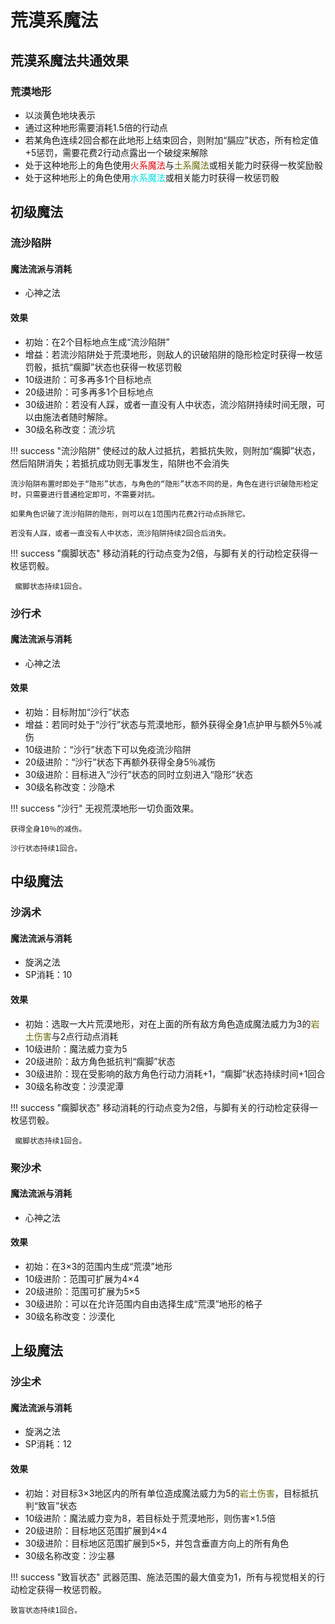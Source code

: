 # 荒漠系魔法

## 荒漠系魔法共通效果

### 荒漠地形

* 以淡黄色地块表示
* 通过这种地形需要消耗1.5倍的行动点
* 若某角色连续2回合都在此地形上结束回合，则附加“膈应”状态，所有检定值+5惩罚，需要花费2行动点露出一个破绽来解除
* 处于这种地形上的角色使用<font color="#dd0000">火系魔法</font>与<font color="#666600">土系魔法</font>或相关能力时获得一枚奖励骰
* 处于这种地形上的角色使用<font color="#00dddd">水系魔法</font>或相关能力时获得一枚惩罚骰

## 初级魔法

### 流沙陷阱

#### 魔法流派与消耗

* 心神之法

#### 效果

* 初始：在2个目标地点生成“流沙陷阱”
* 增益：若流沙陷阱处于荒漠地形，则敌人的识破陷阱的隐形检定时获得一枚惩罚骰，抵抗“瘸脚”状态也获得一枚惩罚骰
* 10级进阶：可多再多1个目标地点
* 20级进阶：可多再多1个目标地点
* 30级进阶：若没有人踩，或者一直没有人中状态，流沙陷阱持续时间无限，可以由施法者随时解除。
* 30级名称改变：流沙坑

!!! success "流沙陷阱"
    使经过的敌人过抵抗，若抵抗失败，则附加“瘸脚”状态，然后陷阱消失；若抵抗成功则无事发生，陷阱也不会消失

    流沙陷阱布置时即处于“隐形”状态，与角色的“隐形”状态不同的是，角色在进行识破隐形检定时，只需要进行普通检定即可，不需要对抗。

    如果角色识破了流沙陷阱的隐形，则可以在1范围内花费2行动点拆除它。

    若没有人踩，或者一直没有人中状态，流沙陷阱持续2回合后消失。

!!! success "瘸脚状态"
     移动消耗的行动点变为2倍，与脚有关的行动检定获得一枚惩罚骰。

     瘸脚状态持续1回合。

### 沙行术

#### 魔法流派与消耗

* 心神之法

#### 效果

* 初始：目标附加“沙行”状态
* 增益：若同时处于“沙行”状态与荒漠地形，额外获得全身1点护甲与额外5％减伤
* 10级进阶：“沙行”状态下可以免疫流沙陷阱
* 20级进阶：“沙行”状态下再额外获得全身5％减伤
* 30级进阶：目标进入“沙行”状态的同时立刻进入“隐形”状态
* 30级名称改变：沙隐术

!!! success "沙行"
    无视荒漠地形一切负面效果。

    获得全身10％的减伤。

    沙行状态持续1回合。

## 中级魔法

### 沙涡术

#### 魔法流派与消耗

* 旋涡之法
* SP消耗：10

#### 效果

* 初始：选取一大片荒漠地形，对在上面的所有敌方角色造成魔法威力为3的<font color="#666600">岩土伤害</font>与2点行动点消耗
* 10级进阶：魔法威力变为5
* 20级进阶：敌方角色抵抗判“瘸脚”状态
* 30级进阶：现在受影响的敌方角色行动力消耗+1，“瘸脚”状态持续时间+1回合
* 30级名称改变：沙漠泥潭

!!! success "瘸脚状态"
     移动消耗的行动点变为2倍，与脚有关的行动检定获得一枚惩罚骰。

     瘸脚状态持续1回合。

### 聚沙术

#### 魔法流派与消耗

* 心神之法

#### 效果

* 初始：在3×3的范围内生成“荒漠”地形
* 10级进阶：范围可扩展为4×4
* 20级进阶：范围可扩展为5×5
* 30级进阶：可以在允许范围内自由选择生成“荒漠”地形的格子
* 30级名称改变：沙漠化

## 上级魔法

### 沙尘术

#### 魔法流派与消耗

* 旋涡之法
* SP消耗：12

#### 效果

* 初始：对目标3×3地区内的所有单位造成魔法威力为5的<font color="#666600">岩土伤害</font>，目标抵抗判“致盲”状态
* 10级进阶：魔法威力变为8，若目标处于荒漠地形，则伤害×1.5倍
* 20级进阶：目标地区范围扩展到4×4
* 30级进阶：目标地区范围扩展到5×5，并包含垂直方向上的所有角色
* 30级名称改变：沙尘暴

!!! success "致盲状态"
    武器范围、施法范围的最大值变为1，所有与视觉相关的行动检定获得一枚惩罚骰。

    致盲状态持续1回合。